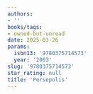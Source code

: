 ```yaml
---
authors:
- ''
books/tags:
- owned-but-unread
date: 2025-03-26
params:
  isbn13: '9780375714573'
  year: '2003'
slug: '9780375714573'
star_rating: null
title: 'Persepolis'
---
```



<!--more-->